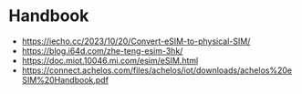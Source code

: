 # Handbook

- <https://iecho.cc/2023/10/20/Convert-eSIM-to-physical-SIM/>
- <https://blog.i64d.com/zhe-teng-esim-3hk/>
- <https://doc.miot.10046.mi.com/esim/eSIM.html>
- <https://connect.achelos.com/files/achelos/iot/downloads/achelos%20eSIM%20Handbook.pdf>
